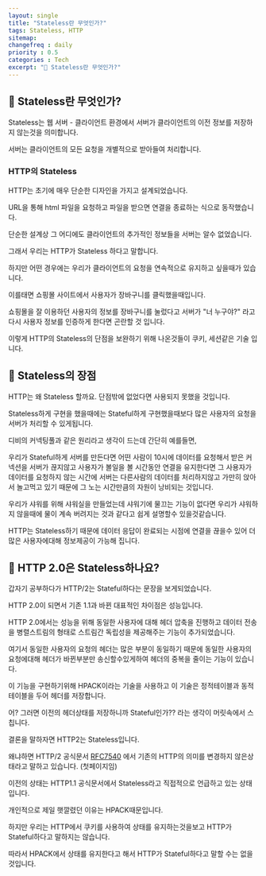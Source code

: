 ```yaml
---
layout: single
title: "Stateless란 무엇인가?"
tags: Stateless, HTTP
sitemap:
changefreq : daily
priority : 0.5
categories : Tech
excerpt: "📘 Stateless란 무엇인가?"
---
```


## 📘 Stateless란 무엇인가?
Stateless는 웹 서버 - 클라이언트 환경에서 서버가 클라이언트의 이전 정보를 저장하지 않는것을 의미합니다.  

서버는 클라이언트의 모든 요청을 개별적으로 받아들여 처리합니다. 

### HTTP의 Stateless

HTTP는 초기에 매우 단순한 디자인을 가지고 설계되었습니다.

URL을 통해 html 파일을 요청하고 파일을 받으면 연결을 종료하는 식으로 동작했습니다.

단순한 설계상 그 어디에도 클라이언트의 추가적인 정보들을 서버는 알수 없었습니다.

그래서 우리는 HTTP가 Stateless 하다고 말합니다.

하지만 어떤 경우에는 우리가 클라이언트의 요청을 연속적으로 유지하고 싶을때가 있습니다.  

이를태면 쇼핑몰 사이트에서 사용자가 장바구니를 클릭했을때입니다.  

쇼핑몰을 잘 이용하던 사용자의 정보를 장바구니를 눌렀다고 서버가 "너 누구야?" 라고 다시 사용자 정보를 인증하게 한다면 곤란할 것 입니다. 

이렇게 HTTP의 Stateless의 단점을 보완하기 위해 나온것들이 쿠키, 세션같은 기술 입니다.

## 📘 Stateless의 장점

HTTP는 왜 Stateless 할까요. 단점밖에 없었다면 사용되지 못했을 것입니다.  

Stateless하게 구현을 했을때에는 Stateful하게 구현했을때보다 많은 사용자의 요청을 서버가 처리할 수 있게됩니다.  

디비의 커넥팅풀과 같은 원리라고 생각이 드는데 간단히 예를들면,  

우리가 Stateful하게 서버를 만든다면 어떤 사람이 10시에 데이터를 요청해서 받은 커넥션을 서버가 끊지않고 사용자가 볼일을 볼 시간동안 연결을 유지한다면 그 사용자가 데이터를 요청하지 않는 시간에 서버는 다른사람의 데이터를 처리하지않고 가만히 앉아서 놀고먹고 있기 때문에 그 노는 시간만큼의 자원이 낭비되는 것입니다.  

우리가 샤워를 위해 샤워실을 만들었는데 샤워기에 물끄는 기능이 없다면 우리가 샤워하지 않을때에 물이 계속 버려지는 것과 같다고 쉽게 설명할수 있을것같습니다.

HTTP는 Stateless하기 때문에 데이터 응답이 완료되는 시점에 연결을 끊을수 있어 더 많은 사용자에대해 정보제공이 가능해 집니다.


## 📘 HTTP 2.0은 Stateless하나요?

갑자기 공부하다가 HTTP/2는 Stateful하다는 문장을 보게되었습니다.  

HTTP 2.0이 되면서 기존 1.1과 바뀐 대표적인 차이점은 성능입니다.

HTTP 2.0에서는 성능을 위해 동일한 사용자에 대해 헤더 압축을 진행하고 데이터 전송을 병렬스트림의 형태로 스트림간 독립성을 제공해주는 기능이 추가되었습니다.  

여기서 동일한 사용자의 요청의 헤더는 많은 부분이 동일하기 때문에 동일한 사용자의 요청에대해 헤더가 바뀐부분만 송신할수있게하여 헤더의 중복을 줄이는 기능이 있습니다.

이 기능을 구현하기위해 HPACK이라는 기술을 사용하고 이 기술은 정적테이블과 동적테이블을 두어 헤더를 저장합니다.

어? 그러면 이전의 헤더상태를 저장하니까 Stateful인가?? 라는 생각이 머릿속에서 스칩니다.

결론을 말하자면 HTTP2는 Stateless입니다.  

왜냐하면 HTTP/2 공식문서 <a href="https://www.rfc-editor.org/rfc/rfc7540">RFC7540</a> 에서
기존의 HTTP의 의미를 변경하지 않은상태라고 말하고 있습니다. (첫페이지임) 

이전의 상태는 HTTP1.1 공식문서에서 Stateless라고 직접적으로 언급하고 있는 상태입니다.

개인적으로 제일 햇깔렸던 이유는 HPACK때문입니다.

하지만 우리는 HTTP에서 쿠키를 사용하여 상태를 유지하는것을보고 HTTP가 Stateful하다고 말하지는 않습니다.

따라서 HPACK에서 상태를 유지한다고 해서 HTTP가 Stateful하다고 말할 수는 없을 것입니다.







